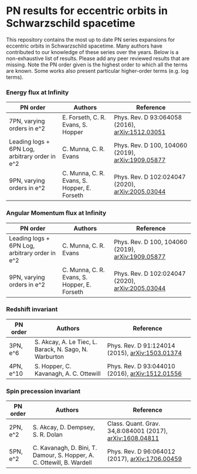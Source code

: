 # PN results for eccentric orbits in Schwarzschild spacetime

This repository contains the most up to date PN series expansions for eccentric orbits in Schwarzschild spacetime. Many authors have contributed to our knowledge of these series over the years. Below is a non-exhaustive list of results. Please add any peer reviewed results that are missing. Note the PN order given is the highest order to which all the terms are known. Some works also present particular higher-order terms (e.g. log terms).

### Energy flux at Infinity

| PN order  | Authors                                                                | Reference                                                                           |
|-----------|------------------------------------------------------------------------|-------------------------------------------------------------------------------------|
| 7PN, varying orders in e^2  | E. Forseth, C. R. Evans, S. Hopper                 | Phys. Rev. D 93:064058 (2016), [arXiv:1512.03051](https://arxiv.org/abs/1512.03051v1) |
| Leading logs + 6PN Log, arbitrary order in e^2 | C. Munna, C. R. Evans                                 | Phys. Rev. D 100, 104060 (2019), [arXiv:1909.05877](https://arxiv.org/abs/1909.05877) |
| 9PN, varying orders in e^2 | C. Munna, C. R. Evans, S. Hopper, E. Forseth | Phys. Rev. D 102:024047 (2020), [arXiv:2005.03044](https://arxiv.org/abs/2005.03044) |

### Angular Momentum flux at Infinity

| PN order  | Authors                                                                | Reference                                                                           |
|-----------|------------------------------------------------------------------------|-------------------------------------------------------------------------------------|
| Leading logs + 6PN Log, arbitrary order in e^2 | C. Munna, C. R. Evans                                 | Phys. Rev. D 100, 104060 (2019), [arXiv:1909.05877](https://arxiv.org/abs/1909.05877) |
| 9PN, varying orders in e^2 | C. Munna, C. R. Evans, S. Hopper, E. Forseth | Phys. Rev. D 102:024047 (2020), [arXiv:2005.03044](https://arxiv.org/abs/2005.03044) |

### Redshift invariant

| PN order  | Authors                                                                | Reference                                                                           |
|-----------|------------------------------------------------------------------------|-------------------------------------------------------------------------------------|
| 3PN, e^6  | S. Akcay, A. Le Tiec, L. Barack, N. Sago, N. Warburton                 | Phys. Rev. D 91:124014 (2015), [arXiv:1503.01374](https://arxiv.org/abs/1503.01374) |
| 4PN, e^10 | S. Hopper, C. Kavanagh, A. C. Ottewill                                 | Phys. Rev. D 93:044010 (2016), [arXiv:1512.01556](https://arxiv.org/abs/1512.01556) |

### Spin precession invariant

| PN order | Authors                                                                | Reference                                                                                    |
|----------|------------------------------------------------------------------------|----------------------------------------------------------------------------------------------|
| 2PN, e^2 | S. Akcay, D. Dempsey, S. R. Dolan                                      | Class. Quant. Grav. 34,8:084001 (2017), [arXiv:1608.04811](https://arxiv.org/abs/1608.04811) |
| 5PN, e^2 | C. Kavanagh, D. Bini, T. Damour, S. Hopper, A. C. Ottewill, B. Wardell | Phys. Rev. D 96:064012 (2017), [arXiv:1706.00459](https://arxiv.org/abs/1706.00459)          |